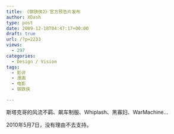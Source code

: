 ```yaml
---
title: 《钢铁侠2》官方预告片发布
author: XDash
type: post
date: 2009-12-18T04:47:17+00:00
draft: true
url: /?p=2233
views:
  - 297
categories:
  - Design / Vision
tags:
  - 影评
  - 漫画
  - 电影
  - 钢铁侠

---
```

斯塔克哥的风流不羁、飙车制服、Whiplash、黑寡妇、WarMachine&#8230;

2010年5月7日，没有理由不去支持。